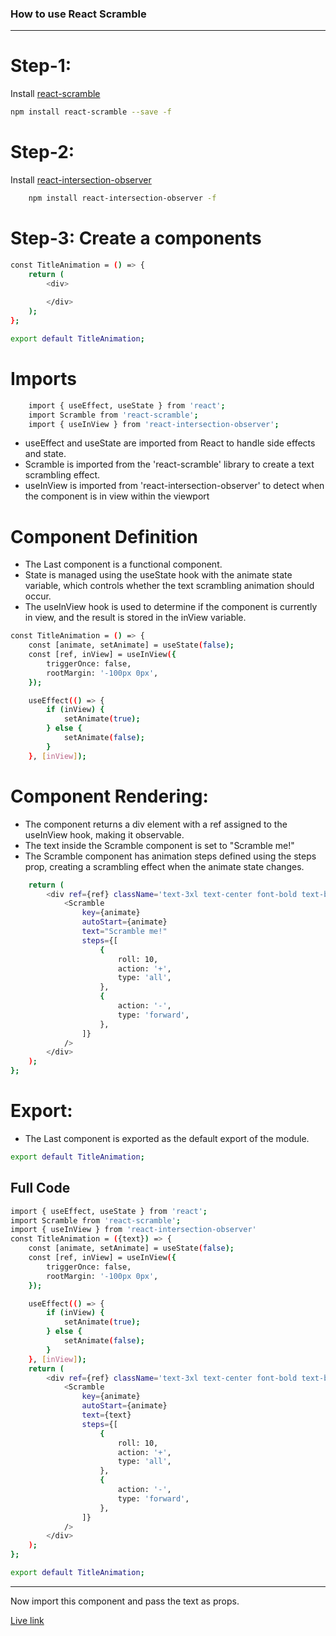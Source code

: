 ### How to use React Scramble 

---

# Step-1:
Install [react-scramble](https://github.com/cettoana/react-scramble)

```bash
npm install react-scramble --save -f
```

# Step-2:
Install [react-intersection-observer](https://www.npmjs.com/package/react-intersection-observer)

```bash
    npm install react-intersection-observer -f
```

# Step-3: Create a components 

```bash
const TitleAnimation = () => {
    return (
        <div>
            
        </div>
    );
};

export default TitleAnimation;

```

# Imports

```bash
    import { useEffect, useState } from 'react';
    import Scramble from 'react-scramble';
    import { useInView } from 'react-intersection-observer';
```
- useEffect and useState are imported from React to handle side effects and state.
- Scramble is imported from the 'react-scramble' library to create a text scrambling effect.
- useInView is imported from 'react-intersection-observer' to detect when the component is in view within the viewport

# Component Definition
- The Last component is a functional component.
- State is managed using the useState hook with the animate state variable, which controls whether the text scrambling animation should occur.
- The useInView hook is used to determine if the component is currently in view, and the result is stored in the inView variable.

```bash
const TitleAnimation = () => {
    const [animate, setAnimate] = useState(false);
    const [ref, inView] = useInView({
        triggerOnce: false,
        rootMargin: '-100px 0px',
    });

    useEffect(() => {
        if (inView) {
            setAnimate(true);
        } else {
            setAnimate(false);
        }
    }, [inView]);
```

# Component Rendering:

- The component returns a div element with a ref assigned to the useInView hook, making it observable.
- The text inside the Scramble component is set to "Scramble me!"
- The Scramble component has animation steps defined using the steps prop, creating a scrambling effect when the animate state changes.

```bash
    return (
        <div ref={ref} className='text-3xl text-center font-bold text-blue-700' style={{ fontFamily: 'Space Mono, monospace' }}>
            <Scramble
                key={animate}
                autoStart={animate}
                text="Scramble me!"
                steps={[
                    {
                        roll: 10,
                        action: '+',
                        type: 'all',
                    },
                    {
                        action: '-',
                        type: 'forward',
                    },
                ]}
            />
        </div>
    );
};

```

# Export:
- The Last component is exported as the default export of the module.

```bash
export default TitleAnimation;
```

## Full Code 

```bash
import { useEffect, useState } from 'react';
import Scramble from 'react-scramble';
import { useInView } from 'react-intersection-observer'
const TitleAnimation = ({text}) => {
    const [animate, setAnimate] = useState(false);
    const [ref, inView] = useInView({
        triggerOnce: false,
        rootMargin: '-100px 0px',
    });

    useEffect(() => {
        if (inView) {
            setAnimate(true);
        } else {
            setAnimate(false);
        }
    }, [inView]);
    return (
        <div ref={ref} className='text-3xl text-center font-bold text-blue-700' style={{ fontFamily: 'Space Mono, monospace' }}>
            <Scramble
                key={animate}
                autoStart={animate}
                text={text}
                steps={[
                    {
                        roll: 10,
                        action: '+',
                        type: 'all',
                    },
                    {
                        action: '-',
                        type: 'forward',
                    },
                ]}
            />
        </div>
    );
};

export default TitleAnimation;

```

---
Now import this component and pass the text as props.

[Live link](https://reactscrambleanimation.netlify.app/)